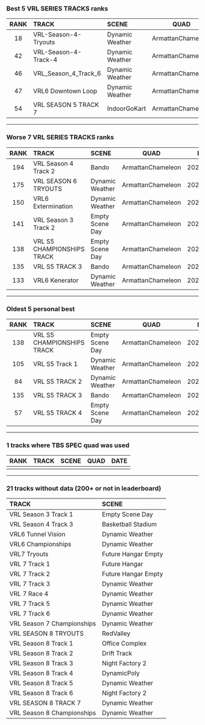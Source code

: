 ### Best 5 VRL SERIES TRACKS ranks
|RANK|TRACK|SCENE|QUAD|DATE|
|:---:|:---|:---|:---:|:---:|
|18|VRL-Season-4-Tryouts|Dynamic Weather|ArmattanChameleon|2020/05/28|
|42|VRL-Season-4-Track-4|Dynamic Weather|ArmattanChameleon|2020/05/28|
|46|VRL_Season_4_Track_6|Dynamic Weather|ArmattanChameleon|2020/05/28|
|47|VRL6 Downtown Loop|Dynamic Weather|ArmattanChameleon|2020/05/28|
|54|VRL SEASON 5 TRACK 7|IndoorGoKart|ArmattanChameleon|2020/05/27|
---
### Worse 7 VRL SERIES TRACKS ranks
|RANK|TRACK|SCENE|QUAD|DATE|
|:---:|:---|:---|:---:|:---:|
|194|VRL Season 4 Track 2|Bando|ArmattanChameleon|2020/05/28|
|175|VRL SEASON 6 TRYOUTS|Dynamic Weather|ArmattanChameleon|2020/05/27|
|150|VRL6 Extermination|Dynamic Weather|ArmattanChameleon|2020/05/28|
|141|VRL Season 3 Track 2|Empty Scene Day|ArmattanChameleon|2020/05/27|
|138|VRL S5 CHAMPIONSHIPS TRACK|Empty Scene Day|ArmattanChameleon|2020/05/27|
|135|VRL S5 TRACK 3|Bando|ArmattanChameleon|2020/05/27|
|133|VRL6 Kenerator|Dynamic Weather|ArmattanChameleon|2020/05/28|
---
### Oldest 5 personal best
|RANK|TRACK|SCENE|QUAD|DATE|
|:---:|:---|:---|:---:|:---:|
|138|VRL S5 CHAMPIONSHIPS TRACK|Empty Scene Day|ArmattanChameleon|2020/05/27|
|105|VRL S5 Track 1|Dynamic Weather|ArmattanChameleon|2020/05/27|
|84|VRL S5 TRACK 2|Dynamic Weather|ArmattanChameleon|2020/05/27|
|135|VRL S5 TRACK 3|Bando|ArmattanChameleon|2020/05/27|
|57|VRL S5 TRACK 4|Empty Scene Day|ArmattanChameleon|2020/05/27|
---
### 1 tracks where TBS SPEC quad was used
|RANK|TRACK|SCENE|QUAD|DATE|
|:---:|:---|:---|:---:|:---:|
||||||
---
### 21 tracks without data (200+ or not in leaderboard)
|TRACK|SCENE|
|:---|:---|
|VRL Season 3 Track 1|Empty Scene Day|
|VRL Season 4 Track 3|Basketball Stadium|
|VRL6 Tunnel Vision|Dynamic Weather|
|VRL6 Championships|Dynamic Weather|
|VRL7 Tryouts|Future Hangar Empty|
|VRL 7 Track 1|Future Hangar|
|VRL 7 Track 2|Future Hangar Empty|
|VRL 7 Track 3|Dynamic Weather|
|VRL 7 Race 4|Dynamic Weather|
|VRL 7 Track 5|Dynamic Weather|
|VRL 7 Track 6|Dynamic Weather|
|VRL Season 7 Championships|Dynamic Weather|
|VRL SEASON 8 TRYOUTS|RedValley|
|VRL Season 8 Track 1|Office Complex|
|VRL Season 8 Track 2|Drift Track|
|VRL Season 8 Track 3|Night Factory 2|
|VRL Season 8 Track 4|DynamicPoly|
|VRL Season 8 Track 5|Dynamic Weather|
|VRL Season 8 Track 6|Night Factory 2|
|VRL SEASON 8 TRACK 7|Dynamic Weather|
|VRL Season 8 Championships|Dynamic Weather|
